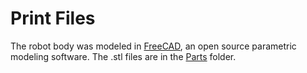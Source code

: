 # Print Files

The robot body was modeled in [FreeCAD](https://www.freecad.org/), an open source parametric modeling software.  The .stl files are in the [Parts](./Parts) folder.
